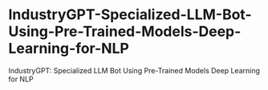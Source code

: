 # IndustryGPT-Specialized-LLM-Bot-Using-Pre-Trained-Models-Deep-Learning-for-NLP
IndustryGPT: Specialized LLM Bot Using Pre-Trained Models  Deep Learning for NLP
